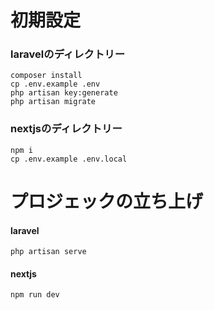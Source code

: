 # 初期設定

### laravelのディレクトリー

    composer install
    cp .env.example .env
    php artisan key:generate
    php artisan migrate

### nextjsのディレクトリー

    npm i
    cp .env.example .env.local


# プロジェックの立ち上げ

#### laravel

    php artisan serve


#### nextjs

    npm run dev
